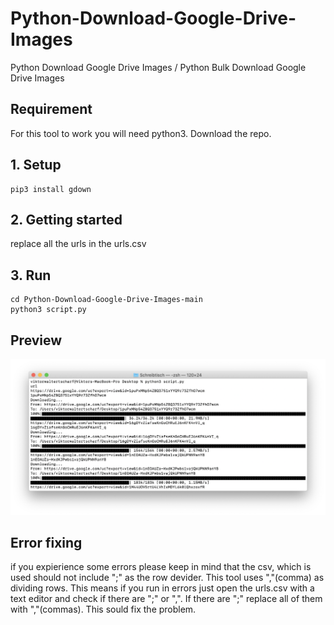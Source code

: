 # Python-Download-Google-Drive-Images
Python Download Google Drive Images / Python Bulk Download Google Drive Images

## Requirement

For this tool to work you will need python3. Download the repo.

## 1. Setup
```
pip3 install gdown
```
## 2. Getting started

replace all the urls in the urls.csv

## 3. Run
```
cd Python-Download-Google-Drive-Images-main
python3 script.py
```
## Preview

![Preview](./preview.png)

## Error fixing
if you expierience some errors please keep in mind that the csv, which is used should not include ";" as the row devider. This tool uses ","(comma) as dividing rows. This means if you run in errors just open the urls.csv with a text editor and check if there are ";" or ",". If there are ";" replace all of them with ","(commas). This sould fix the problem.
